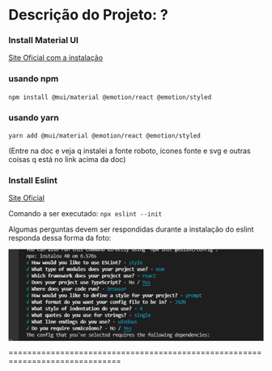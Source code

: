 # Descrição do Projeto: ?

### Install Material UI

[Site Oficial com a instalação](https://mui.com/pt/getting-started/installation/)

### usando npm
`npm install @mui/material @emotion/react @emotion/styled`

### usando yarn
`yarn add @mui/material @emotion/react @emotion/styled`

(Entre na doc e veja q instalei a fonte roboto, ícones fonte e svg e outras coisas q está no link acima da doc)

### Install Eslint

[Site Oficial](https://eslint.org/docs/user-guide/getting-started)

Comando a ser executado: `npx eslint --init`

Algumas perguntas devem ser respondidas durante a instalação do eslint
responda dessa forma da foto:

<img align='center' src='/client/public/perguntas_install_eslint.png' />


==============================================================================



